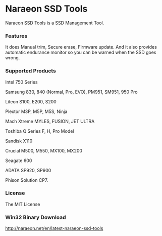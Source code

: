 # Naraeon SSD Tools

Naraeon SSD Tools is a SSD Management Tool.

### Features

It does Manual trim, Secure erase, Firmware update. And it also provides automatic endurance monitor so you can be warned when the SSD goes wrong.

### Supported Products

Intel 750 Series

Samsung 830, 840 (Normal, Pro, EVO), PM951, SM951, 950 Pro

Liteon S100, E200, S200

Plextor M3P, M5P, M5S, Ninja

Mach Xtreme MYLES, FUSION, JET ULTRA

Toshiba Q Series F, H, Pro Model

Sandisk X110

Crucial M500, M550, MX100, MX200

Seagate 600

ADATA SP920, SP900

Phison Solution CP7.

### License
The MIT License

### Win32 Binary Download
http://naraeon.net/en/latest-naraeon-ssd-tools
